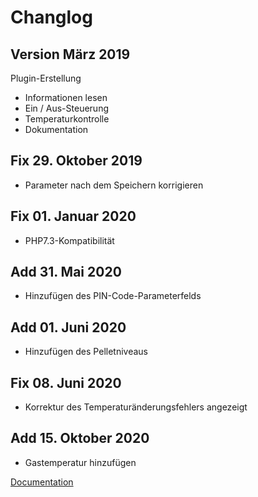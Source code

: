 Changlog
===

Version März 2019
---

Plugin-Erstellung

- Informationen lesen
- Ein / Aus-Steuerung
- Temperaturkontrolle
- Dokumentation

Fix 29. Oktober 2019
---

- Parameter nach dem Speichern korrigieren

Fix 01. Januar 2020
---

- PHP7.3-Kompatibilität

Add 31. Mai 2020
---

- Hinzufügen des PIN-Code-Parameterfelds

Add 01. Juni 2020
---

- Hinzufügen des Pelletniveaus

Fix 08. Juni 2020
---

- Korrektur des Temperaturänderungsfehlers angezeigt

Add 15. Oktober 2020
---

-   Gastemperatur hinzufügen

[Documentation](index.md)